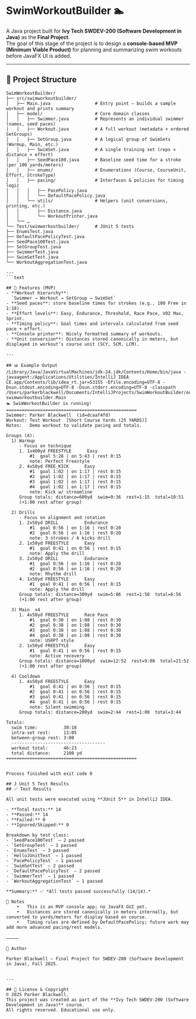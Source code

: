 # SwimWorkoutBuilder 🏊

A Java project built for **Ivy Tech SWDEV-200 (Software Development in Java)** as the **Final Project**.  
The goal of this stage of the project is to design a **console-based MVP (Minimum Viable Product)** for planning and summarizing swim workouts before JavaFX UI is added.

---

## 📂 Project Structure
```text
SwimWorkoutBuilder/
├── src/swimworkoutbuilder/
│   ├── Main.java                 # Entry point – builds a sample workout and prints summary
│   ├── model/                    # Core domain classes
│   │   ├── Swimmer.java          # Represents an individual swimmer (names, seed paces)
│   │   ├── Workout.java          # A full workout (metadata + ordered SetGroups)
│   │   ├── SetGroup.java         # A logical group of SwimSets (Warmup, Main, etc.)
│   │   ├── SwimSet.java          # A single training set (reps × distance × effort)
│   │   ├── SeedPace100.java      # Baseline seed time for a stroke (per 100 yards/meters)
│   │   ├── enums/                # Enumerations (Course, CourseUnit, Effort, StrokeType)
│   │   ├── pacing/               # Interfaces & policies for timing logic
│   │   │   ├── PacePolicy.java
│   │   │   └── DefaultPacePolicy.java
│   │   └── utils/                # Helpers (unit conversions, printing, etc.)
│   │       ├── Distance.java
│   │       └── WorkoutPrinter.java
│   └── …
└── Test/swimworkoutbuilder/      # JUnit 5 tests
├── EnumsTest.java
├── DefaultPacePolicyTest.java
├── SeedPace100Test.java
├── SetGroupTest.java
├── SwimmerTest.java
├── SwimSetTest.java
└── WorkoutAggregationTest.java

---
```text

## 🚀 Features (MVP)
- **Workout hierarchy**:  
  `Swimmer → Workout → SetGroup → SwimSet`
- **Seed paces**: store baseline times for strokes (e.g., 100 Free in 1:18).
- **Effort levels**: Easy, Endurance, Threshold, Race Pace, VO2 Max, Sprint.
- **Timing policy**: Goal times and intervals calculated from seed pace + effort.
- **Console printer**: Nicely formatted summary of workouts.
- **Unit conversion**: Distances stored canonically in meters, but displayed in workout’s course unit (SCY, SCM, LCM).

---

## 📊 Example Output
/Library/Java/JavaVirtualMachines/jdk-24.jdk/Contents/Home/bin/java -javaagent:/Applications/Utilities/IntelliJ IDEA CE.app/Contents/lib/idea_rt.jar=53155 -Dfile.encoding=UTF-8 -Dsun.stdout.encoding=UTF-8 -Dsun.stderr.encoding=UTF-8 -classpath /Users/parkerblackwell/Documents/IntelliJProjects/SwimWorkoutBuilder/out/production/SwimWorkoutBuilder swimworkoutbuilder.Main
🏊 SwimWorkoutBuilder is running!
==================================================
Swimmer: Parker Blackwell  (id=dcaaf4fd)
Workout: Test Workout  [Short Course Yards (25 YARDS)]
Notes:   Demo workout to validate pacing and totals.

Groups (4):
  1) Warmup
     - Focus on technique
     1. 1x400yd FREESTYLE      Easy        
         #1  goal 5:28 | on 5:43 | rest 0:15
         note: Perfect Freestyle
     2. 4x50yd FREE_KICK      Easy        
         #1  goal 1:02 | on 1:17 | rest 0:15
         #2  goal 1:02 | on 1:17 | rest 0:15
         #3  goal 1:02 | on 1:17 | rest 0:15
         #4  goal 1:02 | on 1:17 | rest 0:15
         note: Kick w/ streamline
     Group totals: distance=600yd  swim=9:36  rest=1:15  total=10:51
     (+1:00 rest after group)

  2) Drills
     - Focus on alignment and rotation
     1. 2x50yd DRILL          Endurance   
         #1  goal 0:56 | on 1:16 | rest 0:20
         #2  goal 0:56 | on 1:16 | rest 0:20
         note: 3 strokes / 6 kicks drill
     2. 1x50yd FREESTYLE      Easy        
         #1  goal 0:41 | on 0:56 | rest 0:15
         note: Apply the drill
     3. 2x50yd DRILL          Endurance   
         #1  goal 0:56 | on 1:16 | rest 0:20
         #2  goal 0:56 | on 1:16 | rest 0:20
         note: Rhythm drill
     4. 1x50yd FREESTYLE      Easy        
         #1  goal 0:41 | on 0:56 | rest 0:15
         note: Apply the drill
     Group totals: distance=300yd  swim=5:06  rest=1:50  total=6:56
     (+1:00 rest after group)

  3) Main  x4
     1. 4x50yd FREESTYLE      Race Pace   
         #1  goal 0:38 | on 1:08 | rest 0:30
         #2  goal 0:38 | on 1:08 | rest 0:30
         #3  goal 0:38 | on 1:08 | rest 0:30
         #4  goal 0:38 | on 1:08 | rest 0:30
         note: USRPT style
     2. 1x50yd FREESTYLE      Easy        
         #1  goal 0:41 | on 0:56 | rest 0:15
         note: Active recovery
     Group totals: distance=1000yd  swim=12:52  rest=9:00  total=21:52
     (+1:00 rest after group)

  4) Cooldown
     1. 4x50yd FREESTYLE      Easy        
         #1  goal 0:41 | on 0:56 | rest 0:15
         #2  goal 0:41 | on 0:56 | rest 0:15
         #3  goal 0:41 | on 0:56 | rest 0:15
         #4  goal 0:41 | on 0:56 | rest 0:15
         note: Silent swimming
     Group totals: distance=200yd  swim=2:44  rest=1:00  total=3:44

Totals:
  swim time:          30:18
  intra-set rest:     13:05
  between-group rest: 3:00
  ------------------------------------
  workout total:      46:23
  total distance:     2100 yd
==================================================


Process finished with exit code 0

## J Unit 5 Test Results
## ✅ Test Results

All unit tests were executed using **JUnit 5** in IntelliJ IDEA.

- **Total tests:** 14  
- **Passed:** 14  
- **Failed:** 0  
- **Ignored/Skipped:** 0  

Breakdown by test class:
- `SeedPace100Test` – 2 passed
- `SetGroupTest` – 1 passed
- `EnumsTest` – 3 passed
- `HelloJUnitTest` – 1 passed
- `PacePolicyTest` – 1 passed
- `SwimSetTest` – 2 passed
- `DefaultPacePolicyTest` – 2 passed
- `SwimmerTest` – 1 passed
- `WorkoutAggregationTest` – 1 passed

**Summary:** ✅ *All tests passed successfully (14/14).*

📌 Notes
	•	This is an MVP console app; no JavaFX GUI yet.
	•	Distances are stored canonically in meters internally, but converted to yards/meters for display based on course.
	•	Timing rules are defined by DefaultPacePolicy; future work may add more advanced pacing/rest models.

⸻

👤 Author

Parker Blackwell – Final Project for SWDEV-200 (Software Development in Java), Fall 2025.


---

## 📄 License & Copyright
© 2025 Parker Blackwell.  
This project was created as part of the **Ivy Tech SWDEV-200 (Software Development in Java)** course.  
All rights reserved. Educational use only.
